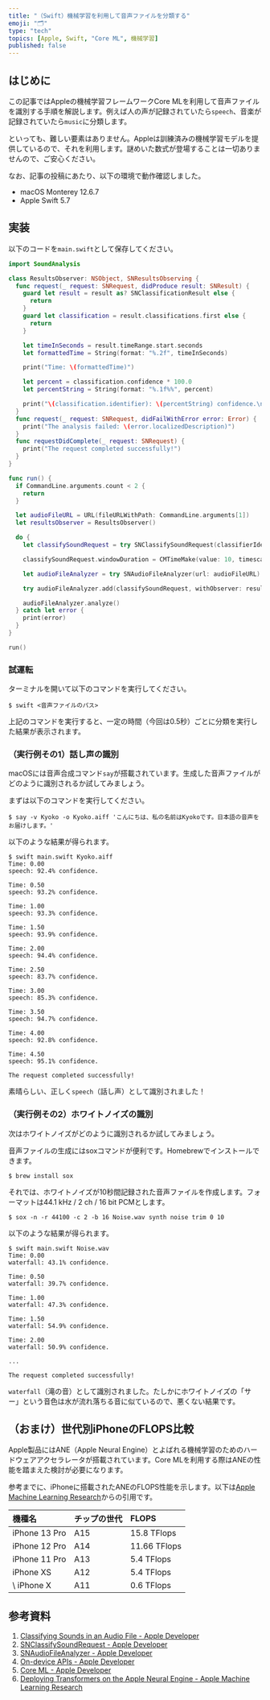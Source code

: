 ```yaml
---
title: "（Swift）機械学習を利用して音声ファイルを分類する"
emoji: "🗂"
type: "tech"
topics: [Apple, Swift, "Core ML", 機械学習]
published: false
---
```

## はじめに

この記事ではAppleの機械学習フレームワークCore MLを利用して音声ファイルを識別する手順を解説します。例えば人の声が記録されていたら`speech`、音楽が記録されていたら`music`に分類します。

といっても、難しい要素はありません。Appleは訓練済みの機械学習モデルを提供しているので、それを利用します。謎めいた数式が登場することは一切ありませんので、ご安心ください。

なお、記事の投稿にあたり、以下の環境で動作確認しました。

- macOS Monterey 12.6.7
- Apple Swift 5.7

## 実装

以下のコードを`main.swift`として保存してください。

```swift
import SoundAnalysis

class ResultsObserver: NSObject, SNResultsObserving {
  func request(_ request: SNRequest, didProduce result: SNResult) {
    guard let result = result as? SNClassificationResult else {
      return
    }
    guard let classification = result.classifications.first else {
      return
    }

    let timeInSeconds = result.timeRange.start.seconds
    let formattedTime = String(format: "%.2f", timeInSeconds)

    print("Time: \(formattedTime)")

    let percent = classification.confidence * 100.0
    let percentString = String(format: "%.1f%%", percent)

    print("\(classification.identifier): \(percentString) confidence.\n")
  }
  func request(_ request: SNRequest, didFailWithError error: Error) {
    print("The analysis failed: \(error.localizedDescription)")
  }
  func requestDidComplete(_ request: SNRequest) {
    print("The request completed successfully!")
  }
}

func run() {
  if CommandLine.arguments.count < 2 {
    return
  }

  let audioFileURL = URL(fileURLWithPath: CommandLine.arguments[1])
  let resultsObserver = ResultsObserver()

  do {
    let classifySoundRequest = try SNClassifySoundRequest(classifierIdentifier: .version1)

    classifySoundRequest.windowDuration = CMTimeMake(value: 10, timescale: 10)

    let audioFileAnalyzer = try SNAudioFileAnalyzer(url: audioFileURL)

    try audioFileAnalyzer.add(classifySoundRequest, withObserver: resultsObserver)

    audioFileAnalyzer.analyze()
  } catch let error {
    print(error)
  }
}

run()
```

### 試運転

ターミナルを開いて以下のコマンドを実行してください。

```console
$ swift <音声ファイルのパス>
```

上記のコマンドを実行すると、一定の時間（今回は0.5秒）ごとに分類を実行した結果が表示されます。

### （実行例その1）話し声の識別

macOSには音声合成コマンド`say`が搭載されています。生成した音声ファイルがどのように識別されるか試してみましょう。

まずは以下のコマンドを実行してください。

```console
$ say -v Kyoko -o Kyoko.aiff 'こんにちは、私の名前はKyokoです。日本語の音声をお届けします。'
```

以下のような結果が得られます。

```console
$ swift main.swift Kyoko.aiff
Time: 0.00
speech: 92.4% confidence.

Time: 0.50
speech: 93.2% confidence.

Time: 1.00
speech: 93.3% confidence.

Time: 1.50
speech: 93.9% confidence.

Time: 2.00
speech: 94.4% confidence.

Time: 2.50
speech: 83.7% confidence.

Time: 3.00
speech: 85.3% confidence.

Time: 3.50
speech: 94.7% confidence.

Time: 4.00
speech: 92.8% confidence.

Time: 4.50
speech: 95.1% confidence.

The request completed successfully!
```
素晴らしい、正しく`speech`（話し声）として識別されました！

### （実行例その2）ホワイトノイズの識別

次はホワイトノイズがどのように識別されるか試してみましょう。

音声ファイルの生成にはsoxコマンドが便利です。Homebrewでインストールできます。

```console
$ brew install sox
```

それでは、ホワイトノイズが10秒間記録された音声ファイルを作成します。フォーマットは44.1 kHz / 2 ch / 16 bit PCMとします。

```console
$ sox -n -r 44100 -c 2 -b 16 Noise.wav synth noise trim 0 10
```

以下のような結果が得られます。

```console
$ swift main.swift Noise.wav
Time: 0.00
waterfall: 43.1% confidence.

Time: 0.50
waterfall: 39.7% confidence.

Time: 1.00
waterfall: 47.3% confidence.

Time: 1.50
waterfall: 54.9% confidence.

Time: 2.00
waterfall: 50.9% confidence.

...

The request completed successfully!
```

`waterfall`（滝の音）として識別されました。たしかにホワイトノイズの「サー」という音色は水が流れ落ちる音に似ているので、悪くない結果です。

## （おまけ）世代別iPhoneのFLOPS比較

Apple製品にはANE（Apple Neural Engine）とよばれる機械学習のためのハードウェアアクセラレータが搭載されています。Core MLを利用する際はANEの性能を踏まえた検討が必要になります。

参考までに、iPhoneに搭載されたANEのFLOPS性能を示します。以下は[Apple Machine Learning Research](https://machinelearning.apple.com/research/neural-engine-transformers)からの引用です。

| 機種名 | チップの世代 | FLOPS |
|:---|:---|:---|
| iPhone 13 Pro | A15 | 15.8 TFlops |
| iPhone 12 Pro | A14 | 11.66 TFlops |
| iPhone 11 Pro | A13 | 5.4 TFlops |
| iPhone XS | A12 |  5.4 TFlops |
\ iPhone X | A11 |  0.6 TFlops |

## 参考資料

1. [Classifying Sounds in an Audio File - Apple Developer](https://developer.apple.com/documentation/soundanalysis/classifying_sounds_in_an_audio_file)
2. [SNClassifySoundRequest - Apple Developer](https://developer.apple.com/documentation/soundanalysis/snclassifysoundrequest)
3. [SNAudioFileAnalyzer - Apple Developer](https://developer.apple.com/documentation/soundanalysis/snaudiofileanalyzer)
4. [On-device APIs - Apple Developer](https://developer.apple.com/machine-learning/api/)
5. [Core ML - Apple Developer](https://developer.apple.com/documentation/coreml)
6. [Deploying Transformers on the Apple Neural Engine - Apple Machine Learning Research](https://machinelearning.apple.com/research/neural-engine-transformers)
